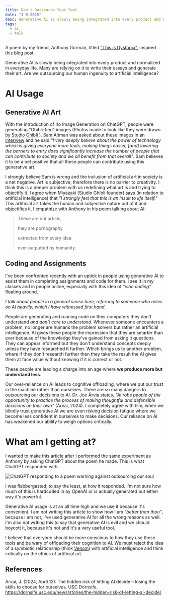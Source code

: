 ```yaml
---
title: Don't Outsource Your Soul
date: "4-8-2025"
desc: Generative AI is slowly being integrated into every product and normalized in everyday life. Many are relying on it to write their essays and generate their art. Are we beginning to outsource our human ingenuity to artificial intelligence?
tags:
  - ai
  - talk
---
```


A poem by my friend, Anthony Gorman, titled ["This is Dystopia"](https://www.anthonygormanpoetry.com/#/directory/blog/this-is-dystopia), inspired this blog post.

Generative AI is slowly being integrated into every product and normalized in everyday life. Many are relying on it to write their essays and generate their art. Are we outsourcing our human ingenuity to artificial intelligence?


# AI Usage

## Generative AI Art

With the introduction of 4o Image Generation on ChatGPT, people were generating "Ghibli-fied" images (Photos made to look like they were drawn by [Studio Ghibli](https://www.ghibli.jp/) ). Sam Altman was asked about these images in an [interview](https://www.youtube.com/watch?v=xFvlUVkMPJY) and he said _"I very deeply believe about the power of technology which is giving everyone more tools, making things easier, [and] lowering the barriers to entry does significantly increase the number of people that can contribute to society and we all benefit from that overall"_. Sam believes it to be a net positive that all these people can contribute using this generative art. 

I strongly believe Sam is wrong and the inclusion of artificial art in society is a net negative. Art is subjective, therefore there is no barrier to creativity. I think this is a deeper problem with us redefining what art is and trying to objectify it. I agree when Miyazaki (Studio Ghibli founder) [says](https://www.youtube.com/watch?v=ngZ0K3lWKRc) (in relation to artificial intelligence) that _"I strongly feel that this is an insult to life itself."_ This artificial art takes the human and subjective nature out of it and objectifies it. I empathize with Anthony in his poem talking about AI:

> These are not artists,
>
> they are pornography
>
> extracted from every idea
>
> ever outputted by humanity.

## Coding and Assignments

I've been confronted recently with an uptick in people using generative AI to assist them in completing assignments and code for them. I see it in my classes and in people online, especially with this idea of _"vibe coding"_ floating around.

 _I talk about people in a general sense here, referring to someone who relies on AI heavily; which I have witnessed first hand._

People are generating and running code on their computers they don't understand _and don't care to understand_. Whenever someone encounters a problem, no longer are humans the problem solvers but rather an artificial intelligence. AI gives these people the impression that they are smarter than ever because of the knowledge they've gained from asking it questions. They can appear informed but they don't understand concepts deeply unless they have researched it further. Which brings us to another problem, where if they don't research further then they take the result the AI gives them at face value without knowing if it is correct or not. 

These people are leading a charge into an age where **we produce more but understand less**.

Our over-reliance on AI leads to cognitive offloading, where we put our trust in the machine rather than ourselves. There are so many dangers to outsourcing our decisions to AI. Dr. Joe Árvia states, _"AI robs people of the opportunity to practice the process of making thoughtful and defensible decisions on their own"_ (Árvai, 2024). I completely agree with him, when we blindly trust generative AI we are even risking decision fatigue where we become less confident in ourselves to make decisions. Our reliance on AI has weakened our ability to weigh options critically.

# What am I getting at?

I wanted to make this article after I performed the same experiment as Anthony by asking ChatGPT about the poem he made. This is what ChatGPT responded with:

![ChatGPT responding to a poem warning against outsourcing our soul](/images/chatgpt-response-ai.png)

I was flabbergasted, to say the least, at how it responded. I'm not sure how much of this is hardcoded in by OpenAI or is actually generated but either way it's powerful.

Generative AI usage is at an all time high and we use it because it's convenient. I am not writing this article to show how I am _"better than thou"_, because I am not, I've used generative AI for all the wrong reasons as well. I'm also not writing this to say that generative AI is evil and we should boycott it, because it's not and it's a very useful tool. 

I believe that everyone should be more conscious to how they use these tools and be wary of offloading their cognition to AI. We must reject the idea of a symbiotic relationship (think [Venom](https://en.wikipedia.org/wiki/Venom_(2018_film))) with artificial intelligence and think critically on the ethics of artificial art.

## References

Árvai, J. (2024, April 12). The hidden risk of letting AI decide – losing the skills to choose for ourselves. USC Dornsife. https://dornsife.usc.edu/news/stories/the-hidden-risk-of-letting-ai-decide/